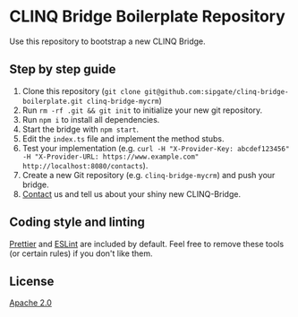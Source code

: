 # CLINQ Bridge Boilerplate Repository

Use this repository to bootstrap a new CLINQ Bridge.

## Step by step guide

1. Clone this repository (`git clone git@github.com:sipgate/clinq-bridge-boilerplate.git clinq-bridge-mycrm`)
2. Run `rm -rf .git && git init` to initialize your new git repository.
3. Run `npm i` to install all dependencies.
4. Start the bridge with `npm start`.
5. Edit the `index.ts` file and implement the method stubs.
6. Test your implementation (e.g. `curl -H "X-Provider-Key: abcdef123456" -H "X-Provider-URL: https://www.example.com" http://localhost:8080/contacts`).
7. Create a new Git repository (e.g. `clinq-bridge-mycrm`) and push your bridge.
8. [Contact](mailto:hello@clinq.com) us and tell us about your shiny new CLINQ-Bridge.

## Coding style and linting

[Prettier](https://prettier.io/) and [ESLint](https://eslint.org/) are included by default. Feel free to remove these tools (or certain rules) if you don't like them.

## License

[Apache 2.0](LICENSE)
